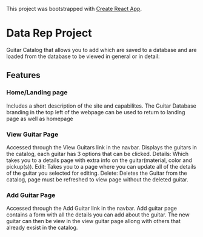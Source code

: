 This project was bootstrapped with [Create React App](https://github.com/facebook/create-react-app).

# Data Rep Project

Guitar Catalog that allows you to add which are saved to a database and are loaded from the database to be viewed in general or in detail:

## Features

### Home/Landing page

Includes a short description of the site and capabilites.
The Guitar Database branding in the top left of the webpage can be used to return to landing page as well as homepage

### View Guitar Page

Accessed through the View Guitars link in the navbar.
Displays the guitars in the catalog, each guitar has 3 options that can be clicked.
Details: Which takes you to a details page with extra info on the guitar(material, color and pickup(s)).
Edit: Takes you to a page where you can update all of the details of the guitar you selected for editing.
Delete: Deletes the Guitar from the catalog, page must be refreshed to view page without the deleted guitar.

### Add Guitar Page

Accessed through the Add Guitar link in the navbar.
Add guitar page contains a form with all the details you can add about the guitar.
The new guitar can then be view in the view guitar page allong with others that already exsist in the catalog.
